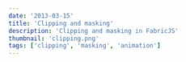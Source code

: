 ```yaml
---
date: '2013-03-15'
title: 'Clipping and masking'
description: 'Clipping and masking in FabricJS'
thumbnail: 'clipping.png'
tags: ['clipping', 'masking', 'animation']
---
```


<canvas  width="600" height="500" id="canvas"></canvas>
